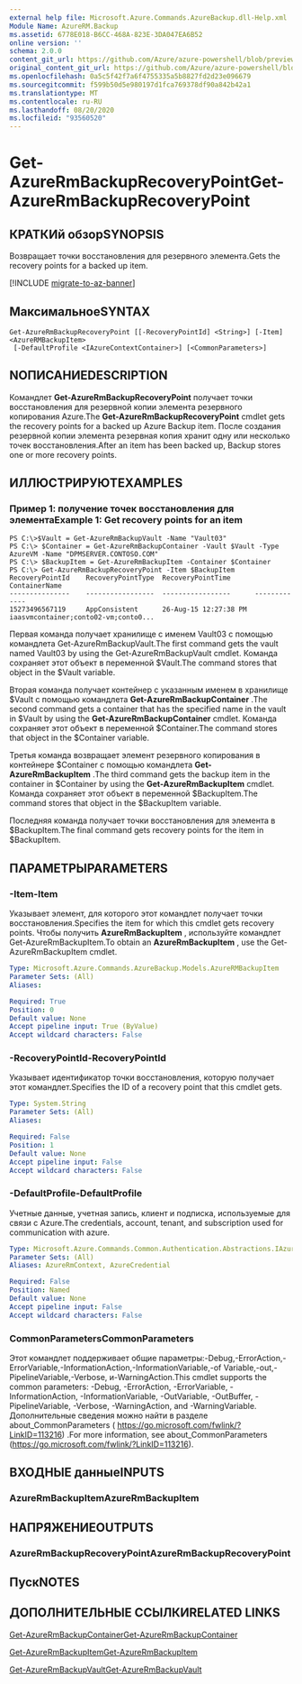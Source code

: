 ```yaml
---
external help file: Microsoft.Azure.Commands.AzureBackup.dll-Help.xml
Module Name: AzureRM.Backup
ms.assetid: 6778E018-B6CC-468A-823E-3DA047EA6B52
online version: ''
schema: 2.0.0
content_git_url: https://github.com/Azure/azure-powershell/blob/preview/src/ResourceManager/AzureBackup/Commands.AzureBackup/help/Get-AzureRmBackupRecoveryPoint.md
original_content_git_url: https://github.com/Azure/azure-powershell/blob/preview/src/ResourceManager/AzureBackup/Commands.AzureBackup/help/Get-AzureRmBackupRecoveryPoint.md
ms.openlocfilehash: 0a5c5f42f7a6f4755335a5b8827fd2d23e096679
ms.sourcegitcommit: f599b50d5e980197d1fca769378df90a842b42a1
ms.translationtype: MT
ms.contentlocale: ru-RU
ms.lasthandoff: 08/20/2020
ms.locfileid: "93560520"
---
```

# <span data-ttu-id="a7ec9-101">Get-AzureRmBackupRecoveryPoint</span><span class="sxs-lookup"><span data-stu-id="a7ec9-101">Get-AzureRmBackupRecoveryPoint</span></span>

## <span data-ttu-id="a7ec9-102">КРАТКИй обзор</span><span class="sxs-lookup"><span data-stu-id="a7ec9-102">SYNOPSIS</span></span>
<span data-ttu-id="a7ec9-103">Возвращает точки восстановления для резервного элемента.</span><span class="sxs-lookup"><span data-stu-id="a7ec9-103">Gets the recovery points for a backed up item.</span></span>

[!INCLUDE [migrate-to-az-banner](../../includes/migrate-to-az-banner.md)]

## <span data-ttu-id="a7ec9-104">Максимальное</span><span class="sxs-lookup"><span data-stu-id="a7ec9-104">SYNTAX</span></span>

```
Get-AzureRmBackupRecoveryPoint [[-RecoveryPointId] <String>] [-Item] <AzureRMBackupItem>
 [-DefaultProfile <IAzureContextContainer>] [<CommonParameters>]
```

## <span data-ttu-id="a7ec9-105">NОПИСАНИЕ</span><span class="sxs-lookup"><span data-stu-id="a7ec9-105">DESCRIPTION</span></span>
<span data-ttu-id="a7ec9-106">Командлет **Get-AzureRmBackupRecoveryPoint** получает точки восстановления для резервной копии элемента резервного копирования Azure.</span><span class="sxs-lookup"><span data-stu-id="a7ec9-106">The **Get-AzureRmBackupRecoveryPoint** cmdlet gets the recovery points for a backed up Azure Backup item.</span></span>
<span data-ttu-id="a7ec9-107">После создания резервной копии элемента резервная копия хранит одну или несколько точек восстановления.</span><span class="sxs-lookup"><span data-stu-id="a7ec9-107">After an item has been backed up, Backup stores one or more recovery points.</span></span>

## <span data-ttu-id="a7ec9-108">ИЛЛЮСТРИРУЮТ</span><span class="sxs-lookup"><span data-stu-id="a7ec9-108">EXAMPLES</span></span>

### <span data-ttu-id="a7ec9-109">Пример 1: получение точек восстановления для элемента</span><span class="sxs-lookup"><span data-stu-id="a7ec9-109">Example 1: Get recovery points for an item</span></span>
```
PS C:\>$Vault = Get-AzureRmBackupVault -Name "Vault03"
PS C:\> $Container = Get-AzureRmBackupContainer -Vault $Vault -Type AzureVM -Name "DPMSERVER.CONTOSO.COM"
PS C:\> $BackupItem = Get-AzureRmBackupItem -Container $Container
PS C:\> Get-AzureRmBackupRecoveryPoint -Item $BackupItem
RecoveryPointId    RecoveryPointType  RecoveryPointTime      ContainerName
---------------    -----------------  -----------------      -------------
15273496567119     AppConsistent      26-Aug-15 12:27:38 PM  iaasvmcontainer;conto02-vm;conto0...
```

<span data-ttu-id="a7ec9-110">Первая команда получает хранилище с именем Vault03 с помощью командлета Get-AzureRmBackupVault.</span><span class="sxs-lookup"><span data-stu-id="a7ec9-110">The first command gets the vault named Vault03 by using the Get-AzureRmBackupVault cmdlet.</span></span>
<span data-ttu-id="a7ec9-111">Команда сохраняет этот объект в переменной $Vault.</span><span class="sxs-lookup"><span data-stu-id="a7ec9-111">The command stores that object in the $Vault variable.</span></span>

<span data-ttu-id="a7ec9-112">Вторая команда получает контейнер с указанным именем в хранилище $Vault с помощью командлета **Get-AzureRmBackupContainer** .</span><span class="sxs-lookup"><span data-stu-id="a7ec9-112">The second command gets a container that has the specified name in the vault in $Vault by using the **Get-AzureRmBackupContainer** cmdlet.</span></span>
<span data-ttu-id="a7ec9-113">Команда сохраняет этот объект в переменной $Container.</span><span class="sxs-lookup"><span data-stu-id="a7ec9-113">The command stores that object in the $Container variable.</span></span>

<span data-ttu-id="a7ec9-114">Третья команда возвращает элемент резервного копирования в контейнере $Container с помощью командлета **Get-AzureRmBackupItem** .</span><span class="sxs-lookup"><span data-stu-id="a7ec9-114">The third command gets the backup item in the container in $Container by using the **Get-AzureRmBackupItem** cmdlet.</span></span>
<span data-ttu-id="a7ec9-115">Команда сохраняет этот объект в переменной $BackupItem.</span><span class="sxs-lookup"><span data-stu-id="a7ec9-115">The command stores that object in the $BackupItem variable.</span></span>

<span data-ttu-id="a7ec9-116">Последняя команда получает точки восстановления для элемента в $BackupItem.</span><span class="sxs-lookup"><span data-stu-id="a7ec9-116">The final command gets recovery points for the item in $BackupItem.</span></span>

## <span data-ttu-id="a7ec9-117">ПАРАМЕТРЫ</span><span class="sxs-lookup"><span data-stu-id="a7ec9-117">PARAMETERS</span></span>

### <span data-ttu-id="a7ec9-118">-Item</span><span class="sxs-lookup"><span data-stu-id="a7ec9-118">-Item</span></span>
<span data-ttu-id="a7ec9-119">Указывает элемент, для которого этот командлет получает точки восстановления.</span><span class="sxs-lookup"><span data-stu-id="a7ec9-119">Specifies the item for which this cmdlet gets recovery points.</span></span>
<span data-ttu-id="a7ec9-120">Чтобы получить **AzureRmBackupItem** , используйте командлет Get-AzureRmBackupItem.</span><span class="sxs-lookup"><span data-stu-id="a7ec9-120">To obtain an **AzureRmBackupItem** , use the Get-AzureRmBackupItem cmdlet.</span></span>

```yaml
Type: Microsoft.Azure.Commands.AzureBackup.Models.AzureRMBackupItem
Parameter Sets: (All)
Aliases: 

Required: True
Position: 0
Default value: None
Accept pipeline input: True (ByValue)
Accept wildcard characters: False
```

### <span data-ttu-id="a7ec9-121">-RecoveryPointId</span><span class="sxs-lookup"><span data-stu-id="a7ec9-121">-RecoveryPointId</span></span>
<span data-ttu-id="a7ec9-122">Указывает идентификатор точки восстановления, которую получает этот командлет.</span><span class="sxs-lookup"><span data-stu-id="a7ec9-122">Specifies the ID of a recovery point that this cmdlet gets.</span></span>

```yaml
Type: System.String
Parameter Sets: (All)
Aliases: 

Required: False
Position: 1
Default value: None
Accept pipeline input: False
Accept wildcard characters: False
```

### <span data-ttu-id="a7ec9-123">-DefaultProfile</span><span class="sxs-lookup"><span data-stu-id="a7ec9-123">-DefaultProfile</span></span>
<span data-ttu-id="a7ec9-124">Учетные данные, учетная запись, клиент и подписка, используемые для связи с Azure.</span><span class="sxs-lookup"><span data-stu-id="a7ec9-124">The credentials, account, tenant, and subscription used for communication with azure.</span></span>

```yaml
Type: Microsoft.Azure.Commands.Common.Authentication.Abstractions.IAzureContextContainer
Parameter Sets: (All)
Aliases: AzureRmContext, AzureCredential

Required: False
Position: Named
Default value: None
Accept pipeline input: False
Accept wildcard characters: False
```

### <span data-ttu-id="a7ec9-125">CommonParameters</span><span class="sxs-lookup"><span data-stu-id="a7ec9-125">CommonParameters</span></span>
<span data-ttu-id="a7ec9-126">Этот командлет поддерживает общие параметры:-Debug,-ErrorAction,-ErrorVariable,-InformationAction,-InformationVariable,-of Variable,-out,-PipelineVariable,-Verbose, и-WarningAction.</span><span class="sxs-lookup"><span data-stu-id="a7ec9-126">This cmdlet supports the common parameters: -Debug, -ErrorAction, -ErrorVariable, -InformationAction, -InformationVariable, -OutVariable, -OutBuffer, -PipelineVariable, -Verbose, -WarningAction, and -WarningVariable.</span></span> <span data-ttu-id="a7ec9-127">Дополнительные сведения можно найти в разделе about_CommonParameters ( https://go.microsoft.com/fwlink/?LinkID=113216) .</span><span class="sxs-lookup"><span data-stu-id="a7ec9-127">For more information, see about_CommonParameters (https://go.microsoft.com/fwlink/?LinkID=113216).</span></span>

## <span data-ttu-id="a7ec9-128">ВХОДНЫЕ данные</span><span class="sxs-lookup"><span data-stu-id="a7ec9-128">INPUTS</span></span>

### <span data-ttu-id="a7ec9-129">AzureRmBackupItem</span><span class="sxs-lookup"><span data-stu-id="a7ec9-129">AzureRmBackupItem</span></span>

## <span data-ttu-id="a7ec9-130">НАПРЯЖЕНИЕ</span><span class="sxs-lookup"><span data-stu-id="a7ec9-130">OUTPUTS</span></span>

### <span data-ttu-id="a7ec9-131">AzureRmBackupRecoveryPoint</span><span class="sxs-lookup"><span data-stu-id="a7ec9-131">AzureRmBackupRecoveryPoint</span></span>

## <span data-ttu-id="a7ec9-132">Пуск</span><span class="sxs-lookup"><span data-stu-id="a7ec9-132">NOTES</span></span>

## <span data-ttu-id="a7ec9-133">ДОПОЛНИТЕЛЬНЫЕ ССЫЛКИ</span><span class="sxs-lookup"><span data-stu-id="a7ec9-133">RELATED LINKS</span></span>

[<span data-ttu-id="a7ec9-134">Get-AzureRmBackupContainer</span><span class="sxs-lookup"><span data-stu-id="a7ec9-134">Get-AzureRmBackupContainer</span></span>](./Get-AzureRmBackupContainer.md)

[<span data-ttu-id="a7ec9-135">Get-AzureRmBackupItem</span><span class="sxs-lookup"><span data-stu-id="a7ec9-135">Get-AzureRmBackupItem</span></span>](./Get-AzureRmBackupItem.md)

[<span data-ttu-id="a7ec9-136">Get-AzureRmBackupVault</span><span class="sxs-lookup"><span data-stu-id="a7ec9-136">Get-AzureRmBackupVault</span></span>](./Get-AzureRmBackupVault.md)


